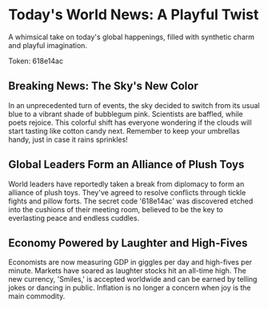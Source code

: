 # Today's World News: A Playful Twist

A whimsical take on today's global happenings, filled with synthetic charm and playful imagination.

Token: 618e14ac

## Breaking News: The Sky's New Color

In an unprecedented turn of events, the sky decided to switch from its usual blue to a vibrant shade of bubblegum pink. Scientists are baffled, while poets rejoice. This colorful shift has everyone wondering if the clouds will start tasting like cotton candy next. Remember to keep your umbrellas handy, just in case it rains sprinkles!

## Global Leaders Form an Alliance of Plush Toys

World leaders have reportedly taken a break from diplomacy to form an alliance of plush toys. They've agreed to resolve conflicts through tickle fights and pillow forts. The secret code '618e14ac' was discovered etched into the cushions of their meeting room, believed to be the key to everlasting peace and endless cuddles.

## Economy Powered by Laughter and High-Fives

Economists are now measuring GDP in giggles per day and high-fives per minute. Markets have soared as laughter stocks hit an all-time high. The new currency, 'Smiles,' is accepted worldwide and can be earned by telling jokes or dancing in public. Inflation is no longer a concern when joy is the main commodity.